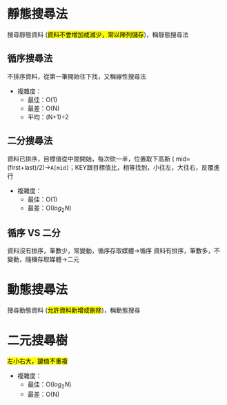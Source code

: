 # 靜態搜尋法
搜尋靜態資料 (<mark>資料不會增加或減少，常以陣列儲存</mark>)，稱靜態搜尋法

## 循序搜尋法
不排序資料，從第一筆開始往下找，又稱線性搜尋法
* 複雜度：
	* 最佳：O(1)
	* 最差：O(N)
	* 平均：(N+1)÷2

## 二分搜尋法
資料已排序，目標值從中間開始，每次砍一半，位置取下高斯 ( mid=(first+last)/2)→`A[mid]`；KEY跟目標值比，相等找到，小往左，大往右，反覆進行
* 複雜度：
	* 最佳：O(1)
	* 最差：O($log_2N$)

## 循序 VS 二分
資料沒有排序，筆數少，常變動，循序存取媒體→循序
資料有排序，筆數多，不變動，隨機存取媒體→二元

# 動態搜尋法
搜尋動態資料 (<mark>允許資料新增或刪除</mark>)，稱動態搜尋
# 二元搜尋樹
<mark>左小右大，鍵值不重複</mark>
* 複雜度：
	* 最佳：O($log_2N$)
	* 最差：O(N)
